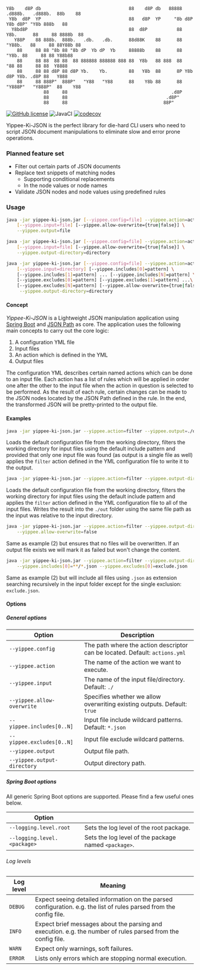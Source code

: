 ```
Y8b    d8P db                                 88    d8P db   88888  .d888b.   .d888b.  88b    88
 Y8b  d8P  YP                                 88   d8P  YP     "8b d8P   Y8b d8P" "Y8b 888b   88
  Y8bd8P                                      88  d8P           88 Y8b.      88     88 8888b  88
   Y88P    88 888b.  888b.   .db.   .db.      88d88K    88      88  "Y88b.   88     88 88Y88b 88
    88     88 88 "8b 88 "8b dP  Yb dP  Yb     88888b    88      88     "Y8b. 88     88 88 Y88b88
    88     88 88  88 88  88 888888 888888 888 88  Y8b   88 888  88       "88 88     88 88  Y8888
    88     88 88 d8P 88 d8P Yb.    Yb.        88   Y8b  88      8P Y8b   d8P Y8b. .d8P 88   Y888
    88     88 888P"  888P"   "Y88   "Y88      88    Y8b 88      88  "Y888P"   "Y888P"  88    Y88
              88     88                                       .d8P                                   
              88     88                                     .d8P"                                    
              88     88                                    88P"                                      
```
[![GitHub license](https://img.shields.io/badge/license-MIT-blue.svg)](https://raw.githubusercontent.com/nagyesta/yippee-ki-json/master/LICENSE)
![JavaCI](https://github.com/nagyesta/yippee-ki-json/workflows/JavaCI/badge.svg?branch=master)
[![codecov](https://codecov.io/gh/nagyesta/yippee-ki-json/branch/master/graph/badge.svg?token=HHSXCEQIDA)](https://codecov.io/gh/nagyesta/yippee-ki-json)

Yippee-Ki-JSON is the perfect library for die-hard CLI users who need to script JSON document manipulations to eliminate
slow and error prone operations.

 ### Planned feature set
 - Filter out certain parts of JSON documents
 - Replace text snippets of matching nodes
    - Supporting conditional replacements
    - In the node values or node names
 - Validate JSON nodes and node values using predefined rules

### Usage
```bash
java -jar yippee-ki-json.jar [--yippee.config=file] --yippee.action=action \
    [--yippee.input=file] [--yippee.allow-overwrite={true|false}] \
    --yippee.output=file

java -jar yippee-ki-json.jar [--yippee.config=file] --yippee.action=action \
    [--yippee.input=file] [--yippee.allow-overwrite={true|false}] \
    --yippee.output-directory=directory

java -jar yippee-ki-json.jar [--yippee.config=file] --yippee.action=action \
    [--yippee.input=directory] [--yippee.includes[0]=pattern] \
    [--yippee.includes[1]=pattern] ... [--yippee.includes[N]=pattern] \
    [--yippee.excludes[0]=pattern] [--yippee.excludes[1]=pattern] ...\
    [--yippee.excludes[N]=pattern] [--yippee.allow-overwrite={true|false}]\
     --yippee.output-directory=directory
```

#### Concept
_Yippee-Ki-JSON_ is a Lightweight JSON manipulation application using [Spring Boot](https://spring.io/projects/spring-boot) and
[JSON Path](https://github.com/json-path/JsonPath) as core. The application uses the following main concepts to carry out the core logic:

1. A configuration YML file
2. Input files
3. An action which is defined in the YML
4. Output files

The configuration YML describes certain named actions which can be done to an input file. Each action has a list of rules which will be
applied in order one after the other to the input file when the action in question is selected to be performed. As the result of each rule,
certain changes can be made to the JSON nodes located by the JSON Path defined in the rule. In the end, the transformed JSON will be
pretty-printed to the output file.

#### Examples
```bash
java -jar yippee-ki-json.jar --yippee.action=filter --yippee.output=./out.json
```
Loads the default configuration file from the working directory, filters the working directory for input files using the default include
pattern and provided that only one input file was found (as output is a single file as well) applies the `filter` action defined in the YML
configuration file to write it to the output.

```bash
java -jar yippee-ki-json.jar --yippee.action=filter --yippee.output-directory=./out
```
Loads the default configuration file from the working directory, filters the working directory for input files using the default include
pattern and applies the `filter` action defined in the YML configuration file to all of the input files. Writes the result into the `./out`
folder using the same file path as the input was relative to the input directory.

```bash
java -jar yippee-ki-json.jar --yippee.action=filter --yippee.output-directory=./out \
    --yippee.allow-overwrite=false
```
Same as example (2) but ensures that no files will be overwritten. If an output file exists we will mark it as failed but won't change the
content.

```bash
java -jar yippee-ki-json.jar --yippee.action=filter --yippee.output-directory=./out \
    --yippee.includes[0]=**/*.json --yippee.excludes[0]=exclude.json
```
Same as example (2) but will include all files using `.json` as extension searching recursively in the input folder except for the single
exclusion: `exclude.json`.

#### Options
##### General options
| Option                      | Description                                                                            |
| --------------------------- | -------------------------------------------------------------------------------------- |
| `--yippee.config`           | The path where the action descriptor can be located. Default: `actions.yml`            |
| `--yippee.action`           | The name of the action we want to execute.                                             |
| `--yippee.input`            | The name of the input file/directory. Default: `./`                                    |
| `--yippee.allow-overwrite`  | Specifies whether we allow overwriting existing outputs. Default: `true`               |
| `--yippee.includes[0..N]`   | Input file include wildcard patterns. Default: `*.json`                                |
| `--yippee.excludes[0..N]`   | Input file exclude wildcard patterns.                                                  |
| `--yippee.output`           | Output file path.                                                                      |
| `--yippee.output-directory` | Output directory path.                                                                 |

##### Spring Boot options
All generic Spring Boot options are supported. Please find a few useful ones below.

| Option                      |                                                      |
| --------------------------- | ---------------------------------------------------- |
| `--logging.level.root`      | Sets the log level of the root package.              |
| `--logging.level.<package>` | Sets the log level of the package named `<package>`. |

###### Log levels

| Log level | Meaning                                                                                                             |
| --------- | ------------------------------------------------------------------------------------------------------------------- |
| `DEBUG`   | Expect seeing detailed information on the parsed configuration. e.g. the list of rules parsed from the config file. |
| `INFO`    | Expect brief messages about the parsing and execution. e.g. the number of rules parsed from the config file.        |
| `WARN`    | Expect only warnings, soft failures.                                                                                |
| `ERROR`   | Lists only errors which are stopping normal execution.                                                              |
